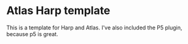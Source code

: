 # Atlas Harp template

This is a template for Harp and Atlas.  I've also included the P5 plugin, because p5 is great.